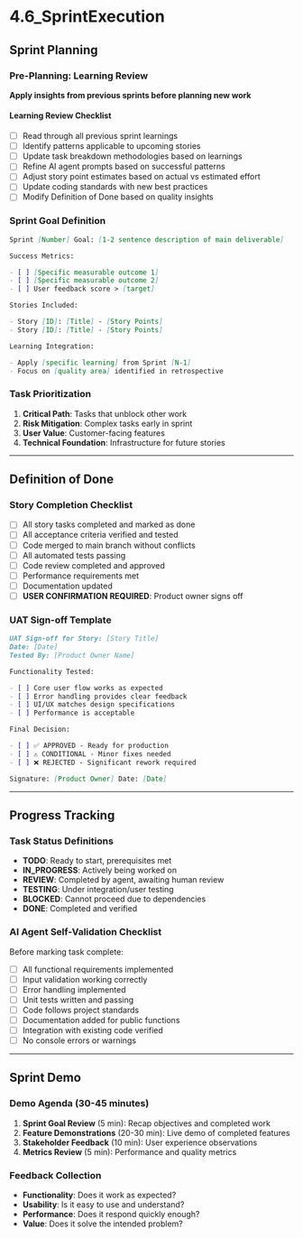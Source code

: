 # 4.6_SprintExecution

## Sprint Planning

### Pre-Planning: Learning Review

**Apply insights from previous sprints before planning new work**

#### Learning Review Checklist

- [ ] Read through all previous sprint learnings
- [ ] Identify patterns applicable to upcoming stories
- [ ] Update task breakdown methodologies based on learnings
- [ ] Refine AI agent prompts based on successful patterns
- [ ] Adjust story point estimates based on actual vs estimated effort
- [ ] Update coding standards with new best practices
- [ ] Modify Definition of Done based on quality insights

### Sprint Goal Definition

```markdown
Sprint [Number] Goal: [1-2 sentence description of main deliverable]

Success Metrics:

- [ ] [Specific measurable outcome 1]
- [ ] [Specific measurable outcome 2]
- [ ] User feedback score > [target]

Stories Included:

- Story [ID]: [Title] - [Story Points]
- Story [ID]: [Title] - [Story Points]

Learning Integration:

- Apply [specific learning] from Sprint [N-1]
- Focus on [quality area] identified in retrospective
```

### Task Prioritization

1. **Critical Path**: Tasks that unblock other work
2. **Risk Mitigation**: Complex tasks early in sprint
3. **User Value**: Customer-facing features
4. **Technical Foundation**: Infrastructure for future stories

---

## Definition of Done

### Story Completion Checklist

- [ ] All story tasks completed and marked as done
- [ ] All acceptance criteria verified and tested
- [ ] Code merged to main branch without conflicts
- [ ] All automated tests passing
- [ ] Code review completed and approved
- [ ] Performance requirements met
- [ ] Documentation updated
- [ ] **USER CONFIRMATION REQUIRED**: Product owner signs off

### UAT Sign-off Template

```markdown
UAT Sign-off for Story: [Story Title]
Date: [Date]
Tested By: [Product Owner Name]

Functionality Tested:

- [ ] Core user flow works as expected
- [ ] Error handling provides clear feedback
- [ ] UI/UX matches design specifications
- [ ] Performance is acceptable

Final Decision:

- [ ] ✅ APPROVED - Ready for production
- [ ] ⚠️ CONDITIONAL - Minor fixes needed
- [ ] ❌ REJECTED - Significant rework required

Signature: [Product Owner] Date: [Date]
```

---

## Progress Tracking

### Task Status Definitions

- **TODO**: Ready to start, prerequisites met
- **IN_PROGRESS**: Actively being worked on
- **REVIEW**: Completed by agent, awaiting human review
- **TESTING**: Under integration/user testing
- **BLOCKED**: Cannot proceed due to dependencies
- **DONE**: Completed and verified

### AI Agent Self-Validation Checklist

Before marking task complete:

- [ ] All functional requirements implemented
- [ ] Input validation working correctly
- [ ] Error handling implemented
- [ ] Unit tests written and passing
- [ ] Code follows project standards
- [ ] Documentation added for public functions
- [ ] Integration with existing code verified
- [ ] No console errors or warnings

---

## Sprint Demo

### Demo Agenda (30-45 minutes)

1. **Sprint Goal Review** (5 min): Recap objectives and completed work
2. **Feature Demonstrations** (20-30 min): Live demo of completed features
3. **Stakeholder Feedback** (10 min): User experience observations
4. **Metrics Review** (5 min): Performance and quality metrics

### Feedback Collection

- **Functionality**: Does it work as expected?
- **Usability**: Is it easy to use and understand?
- **Performance**: Does it respond quickly enough?
- **Value**: Does it solve the intended problem?
